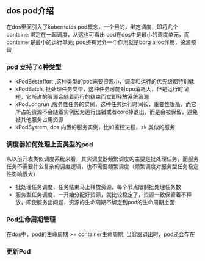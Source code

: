 ## dos pod介绍

在dos里面引入了kubernetes pod概念，一个目的，绑定调度，即将几个container绑定在一起调度，从这也可看出
pod在dos中是最小的调度单元，而container是最小的运行单元; pod还有另外一个作用就是borg alloc作用，资源预留

### pod 支持了4种类型

* kPodBesteffort ,这种类型的pod需要资源小，调度和运行的优先级都特别低
* kPodBatch, 批处理任务类型，这种任务可能对cpu消耗大，但是运行时间短，它所占的资源会随着运行的结束而立即释放系统资源
* kPodLongrun ,服务性任务的实例，这种任务运行时间长，重要性很高，而它所占的资源不会随着实例因为运行出错或者core掉退出，而是会被保留，避免被其他服务占用资源
* kPodSystem, dos 内置的服务实例，比如监控进程，zk 类似的服务

### 调度器如何处理上面类型的pod

从以前开发类似调度系统来看，其实调度器频繁调度的主要是批处理任务，而服务任务不需要什么复杂的调度逻辑，也不需要频繁调度（频繁调度对服务型任务稳定性影响很大）
* 批处理任务调度，任务结束马上释放资源，每个节点限制批处理任务数
* 服务型任务调度，一开始分配好资源，就比较稳定了，资源一致保留着不释放，即使服务出问题，资源的生命周期不绑定到pod的生命周期上面


### Pod生命周期管理

在dos中，pod的生命周期 >= container生命周期, 当容器退出时，pod还会存在

### 更新Pod

